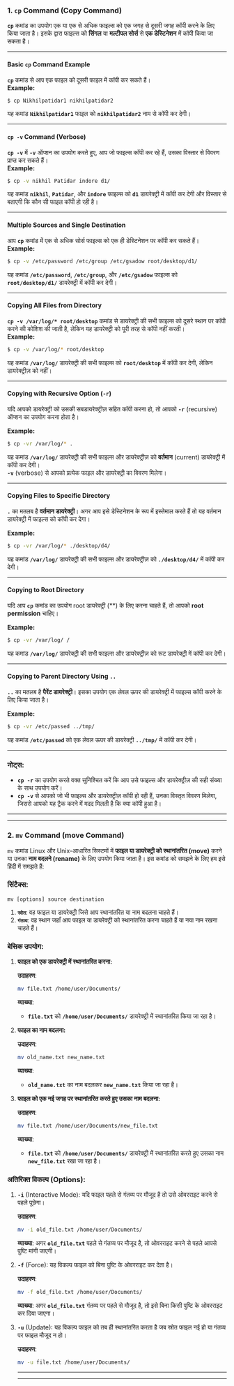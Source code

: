 ### **1. `cp` Command (Copy Command)**

**`cp`** कमांड का उपयोग एक या एक से अधिक फाइल्स को एक जगह से दूसरी जगह कॉपी करने के लिए किया जाता है। इसके द्वारा फाइल्स को **सिंगल** या **मल्टीपल सोर्स** से **एक डेस्टिनेशन** में कॉपी किया जा सकता है।

---

#### **Basic `cp` Command Example**  
**`cp`** कमांड से आप एक फाइल को दूसरी फाइल में कॉपी कर सकते हैं।  
**Example:**  
```bash
$ cp Nikhilpatidar1 nikhilpatidar2
```
यह कमांड **`Nikhilpatidar1`** फाइल को **`nikhilpatidar2`** नाम से कॉपी कर देगी।

---

#### **`cp -v` Command (Verbose)**  
**`cp -v`** में **`-v`** ऑप्शन का उपयोग करते हुए, आप जो फाइल्स कॉपी कर रहे हैं, उसका विस्तार से विवरण प्राप्त कर सकते हैं।  
**Example:**  
```bash
$ cp -v nikhil Patidar indore d1/
```
यह कमांड **`nikhil`**, **`Patidar`**, और **`indore`** फाइल्स को **`d1`** डायरेक्ट्री में कॉपी कर देगी और विस्तार से बताएगी कि कौन सी फाइल कॉपी हो रही है।

---

#### **Multiple Sources and Single Destination**

आप **`cp`** कमांड में एक से अधिक सोर्स फाइल्स को एक ही डेस्टिनेशन पर कॉपी कर सकते हैं।  
**Example:**
```bash
$ cp -v /etc/password /etc/group /etc/gsadow root/desktop/d1/
```
यह कमांड **`/etc/password`**, **`/etc/group`**, और **`/etc/gsadow`** फाइल्स को **`root/desktop/d1/`** डायरेक्ट्री में कॉपी कर देगी।

---

#### **Copying All Files from Directory**

**`cp -v /var/log/* root/desktop`** कमांड से डायरेक्ट्री की सभी फाइल्स को दूसरे स्थान पर कॉपी करने की कोशिश की जाती है, लेकिन यह डायरेक्ट्री को पूरी तरह से कॉपी नहीं करती।  
**Example:**  
```bash
$ cp -v /var/log/* root/desktop
```
यह कमांड **`/var/log/`** डायरेक्ट्री की सभी फाइल्स को **`root/desktop`** में कॉपी कर देगी, लेकिन डायरेक्ट्रीज़ को नहीं।

---

#### **Copying with Recursive Option (`-r`)**

यदि आपको डायरेक्ट्री को उसकी सबडायरेक्ट्रीज़ सहित कॉपी करना हो, तो आपको **`-r`** (recursive) ऑप्शन का उपयोग करना होता है।

**Example:**  
```bash
$ cp -vr /var/log/* .
```
यह कमांड **`/var/log/`** डायरेक्ट्री की सभी फाइल्स और डायरेक्ट्रीज़ को **वर्तमान** (current) डायरेक्ट्री में कॉपी कर देगी।  
**`-v`** (verbose) से आपको प्रत्येक फाइल और डायरेक्ट्री का विवरण मिलेगा।

---

#### **Copying Files to Specific Directory**

**`.`** का मतलब है **वर्तमान डायरेक्ट्री**। अगर आप इसे डेस्टिनेशन के रूप में इस्तेमाल करते हैं तो यह वर्तमान डायरेक्ट्री में फाइल्स को कॉपी कर देगा।

**Example:**  
```bash
$ cp -vr /var/log/* ./desktop/d4/
```
यह कमांड **`/var/log/`** डायरेक्ट्री की सभी फाइल्स और डायरेक्ट्रीज़ को **`./desktop/d4/`** में कॉपी कर देगी।

---

#### **Copying to Root Directory**

यदि आप **`cp`** कमांड का उपयोग root डायरेक्ट्री (**) के लिए करना चाहते हैं, तो आपको **root permission** चाहिए।

**Example:**  
```bash
$ cp -vr /var/log/ /
```
यह कमांड **`/var/log/`** डायरेक्ट्री की सभी फाइल्स और डायरेक्ट्रीज़ को रूट डायरेक्ट्री में कॉपी कर देगी।

---

#### **Copying to Parent Directory Using `..`**

**`..`** का मतलब है **पैरेंट डायरेक्ट्री**। इसका उपयोग एक लेवल ऊपर की डायरेक्ट्री में फाइल्स कॉपी करने के लिए किया जाता है।

**Example:**  
```bash
$ cp -vr /etc/passed ../tmp/
```
यह कमांड **`/etc/passed`** को एक लेवल ऊपर की डायरेक्ट्री **`../tmp/`** में कॉपी कर देगी।

---

### **नोट्स:**
- **`cp -r`** का उपयोग करते वक्त सुनिश्चित करें कि आप उसे फाइल्स और डायरेक्ट्रीज़ की सही संख्या के साथ उपयोग करें।  
- **`cp -v`** से आपको जो भी फाइल्स और डायरेक्ट्रीज़ कॉपी हो रही हैं, उनका विस्तृत विवरण मिलेगा, जिससे आपको यह ट्रैक करने में मदद मिलती है कि क्या कॉपी हुआ है।

---
---
### **2. `mv` Command (move Command)**

`mv` कमांड Linux और Unix-आधारित सिस्टमों में **फाइल या डायरेक्ट्री को स्थानांतरित (move)** करने या उनका **नाम बदलने (rename)** के लिए उपयोग किया जाता है। इस कमांड को समझने के लिए हम इसे हिंदी में समझते हैं:

### सिंटैक्स:
```
mv [options] source destination
```

1. **`स्रोत`**: वह फाइल या डायरेक्ट्री जिसे आप स्थानांतरित या नाम बदलना चाहते हैं।
2. **`गंतव्य`**: वह स्थान जहाँ आप फाइल या डायरेक्ट्री को स्थानांतरित करना चाहते हैं या नया नाम रखना चाहते हैं।

### बेसिक उपयोग:

1. **फाइल को एक डायरेक्ट्री में स्थानांतरित करना:**

   **उदाहरण**:
   ```bash
   mv file.txt /home/user/Documents/
   ```

   **व्याख्या**: 
   - **`file.txt`** को **`/home/user/Documents/`** डायरेक्ट्री में स्थानांतरित किया जा रहा है।

2. **फाइल का नाम बदलना:**

   **उदाहरण**:
   ```bash
   mv old_name.txt new_name.txt
   ```

   **व्याख्या**: 
   - **`old_name.txt`** का नाम बदलकर **`new_name.txt`** किया जा रहा है।

3. **फाइल को एक नई जगह पर स्थानांतरित करते हुए उसका नाम बदलना:**

   **उदाहरण**:
   ```bash
   mv file.txt /home/user/Documents/new_file.txt
   ```

   **व्याख्या**: 
   - **`file.txt`** को **`/home/user/Documents/`** डायरेक्ट्री में स्थानांतरित करते हुए उसका नाम **`new_file.txt`** रखा जा रहा है।

### अतिरिक्त विकल्प (Options):

1. **`-i`** (Interactive Mode): यदि फाइल पहले से गंतव्य पर मौजूद है तो उसे ओवरराइट करने से पहले पूछेगा।

   **उदाहरण**:
   ```bash
   mv -i old_file.txt /home/user/Documents/
   ```

   **व्याख्या**: अगर **`old_file.txt`** पहले से गंतव्य पर मौजूद है, तो ओवरराइट करने से पहले आपसे पुष्टि मांगी जाएगी।

2. **`-f`** (Force): यह विकल्प फाइल को बिना पुष्टि के ओवरराइट कर देता है।

   **उदाहरण**:
   ```bash
   mv -f old_file.txt /home/user/Documents/
   ```

   **व्याख्या**: अगर **`old_file.txt`** गंतव्य पर पहले से मौजूद है, तो इसे बिना किसी पुष्टि के ओवरराइट कर दिया जाएगा।

3. **`-u`** (Update): यह विकल्प फाइल को तब ही स्थानांतरित करता है जब स्रोत फाइल नई हो या गंतव्य पर फाइल मौजूद न हो।

   **उदाहरण**:
   ```bash
   mv -u file.txt /home/user/Documents/

   ```
   ---
   ---

